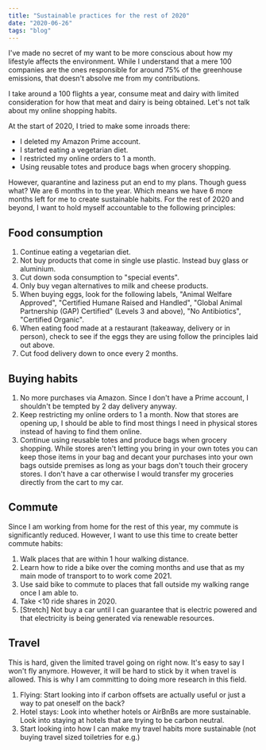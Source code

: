 ```yaml
---
title: "Sustainable practices for the rest of 2020"
date: "2020-06-26"
tags: "blog"
---
```


I've made no secret of my want to be more conscious about how my lifestyle affects the environment. While I understand that a mere 100 companies are the ones responsible for around 75% of the greenhouse emissions, that doesn't absolve me from my contributions.

I take around a 100 flights a year, consume meat and dairy with limited consideration for how that meat and dairy is being obtained. Let's not talk about my online shopping habits. 

At the start of 2020, I tried to make some inroads there:
- I deleted my Amazon Prime account.
- I started eating a vegetarian diet. 
- I restricted my online orders to 1 a month.
- Using reusable totes and produce bags when grocery shopping.

However, quarantine and laziness put an end to my plans. Though guess what? We are 6 months in to the year. Which means we have 6 more months left for me to create sustainable habits. 
For the rest of 2020 and beyond, I want to hold myself accountable to the following principles: 

## Food consumption

1. Continue eating a vegetarian diet. 
1. Not buy products that come in single use plastic. Instead buy glass or aluminium. 
1. Cut down soda consumption to "special events".
1. Only buy vegan alternatives to milk and cheese products. 
1. When buying eggs, look for the following labels, "Animal Welfare Approved", "Certified Humane Raised and Handled", "Global Animal Partnership (GAP) Certified" (Levels 3 and above), "No Antibiotics", "Certified Organic".
1. When eating food made at a restaurant (takeaway, delivery or in person), check to see if the eggs they are using follow the principles laid out above. 
1. Cut food delivery down to once every 2 months.

## Buying habits

1. No more purchases via Amazon. Since I don't have a Prime account, I shouldn't be tempted by 2 day delivery anyway.
1. Keep restricting my online orders to 1 a month. Now that stores are opening up, I should be able to find most things I need in physical stores instead of having to find them online. 
1. Continue using reusable totes and produce bags when grocery shopping. While stores aren't letting you bring in your own totes you can keep those items in your bag and decant your purchases into your own bags outside premises as long as your bags don't touch their grocery stores. I don't have a car otherwise I would transfer my groceries directly from the cart to my car.  

## Commute 

Since I am working from home for the rest of this year, my commute is significantly reduced. However, I want to use this time to create better commute habits:

1. Walk places that are within 1 hour walking distance. 
1. Learn how to ride a bike over the coming months and use that as my main mode of transport to to work come 2021. 
1. Use said bike to commute to places that fall outside my walking range once I am able to.
1. Take <10 ride shares in 2020. 
1. [Stretch] Not buy a car until I can guarantee that is electric powered and that electricity is being generated via renewable resources. 

## Travel

This is hard, given the limited travel going on right now. It's easy to say I won't fly anymore. However, it will be hard to stick by it when travel is allowed. This is why I am committing to doing more research in this field.

1. Flying: Start looking into if carbon offsets are actually useful or just a way to pat oneself on the back? 
1. Hotel stays: Look into whether hotels or AirBnBs are more sustainable. Look into staying at hotels that are trying to be carbon neutral. 
1. Start looking into how I can make my travel habits more sustainable (not buying travel sized toiletries for e.g.)
